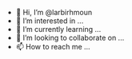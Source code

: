 - 👋 Hi, I’m @larbirhmoun
- 👀 I’m interested in ...
- 🌱 I’m currently learning ...
- 💞️ I’m looking to collaborate on ...
- 📫 How to reach me ...

<!---
larbirhmoun/larbirhmoun is a ✨ special ✨ repository because its `README.md` (this file) appears on your GitHub profile.
You can click the Preview link to take a look at your changes.
--->
